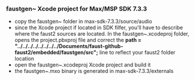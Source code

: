 ### faustgen~ Xcode project for Max/MSP SDK 7.3.3

- copy the faustgen~ folder in max-sdk-7.3.3/source/audio
- since the Xcode project if located in SDK filfer, you'll have to describe where the faust2 sources are located. In the faustgen~.xcodeproj folder, opens the project.pbxproj file and correct the **path = "../../../../../../../../Documents/faust-github-faust2/embedded/faustgen/src";** line to reflect your faust2 folder location 
- open the faustgen~.xcodeproj Xcode project and build it
- the faustgen~.mxo binary is generated in max-sdk-7.3.3/externals 
